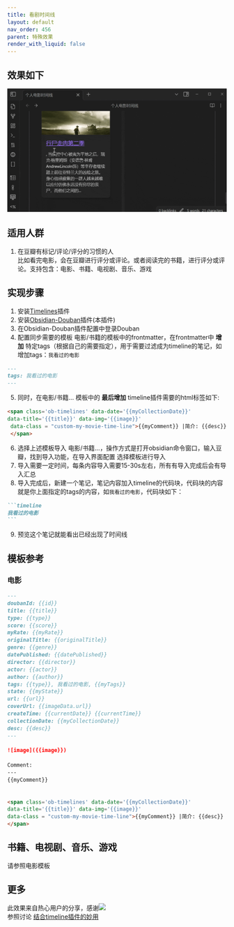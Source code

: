 ```yaml
---
title: 看剧时间线
layout: default
nav_order: 456
parent: 特殊效果
render_with_liquid: false
---
```


## 效果如下
![](./img/obsidian-douban-time-preview-example.gif)

## 适用人群
1. 在豆瓣有标记/评论/评分的习惯的人   
比如看完电影，会在豆瓣进行评分或评论。或者阅读完的书籍，进行评分或评论。支持包含：电影、书籍、电视剧、音乐、游戏

## 实现步骤
1. 安装[Timelines](https://github.com/Darakah/obsidian-timelines)插件
2. 安装[Obsidian-Douban](https://github.com/Wanxp/obsidian-douban)插件(本插件)
3. 在Obsidian-Douban插件配置中登录Douban
4. 配置同步需要的模板 电影/书籍的模板中的frontmatter，在frontmatter中 **增加** 特定tags（根据自己的需要指定），用于需要过滤成为timeline的笔记，如增加tags：`我看过的电影`


````markdown
---
tags: 我看过的电影
---
````
5. 同时，在电影/书籍... 模板中的 **最后增加** timeline插件需要的html标签如下:

```html
<span class='ob-timelines' data-date='{{myCollectionDate}}' 
data-title='{{title}}' data-img='{{image}}'
 data-class = "custom-my-movie-time-line">{{myComment}} |简介: {{desc}}
 </span> 
```
6. 选择上述模板导入 电影/书籍...，操作方式是打开obsidian命令窗口，输入豆瓣，找到导入功能，在导入界面配置 选择模板进行导入
7. 导入需要一定时间，每条内容导入需要15-30s左右，所有有导入完成后会有导入汇总
8. 导入完成后，新建一个笔记，笔记内容加入timeline的代码块，代码块的内容就是你上面指定的tags的内容，如`我看过的电影`，代码块如下：

````markdown
```timeline
我看过的电影
```
````


9. 预览这个笔记就能看出已经出现了时间线

## 模板参考
### 电影


````markdown
---
doubanId: {{id}}
title: {{title}}
type: {{type}}
score: {{score}}
myRate: {{myRate}}
originalTitle: {{originalTitle}}
genre: {{genre}}
datePublished: {{datePublished}}
director: {{director}}
actor: {{actor}}
author: {{author}}
tags: {{type}}, 我看过的电影, {{myTags}}
state: {{myState}}
url: {{url}}
coverUrl: {{imageData.url}}
createTime: {{currentDate}} {{currentTime}}
collectionDate: {{myCollectionDate}}
desc: {{desc}}
---

![image]({{image}})

Comment: 
---
{{myComment}}


<span class='ob-timelines' data-date='{{myCollectionDate}}'
data-title='{{title}}' data-img='{{image}}'
data-class = "custom-my-movie-time-line">{{myComment}} |简介: {{desc}}
</span> 
````


## 书籍、电视剧、音乐、游戏
请参照电影模板

## 更多
此效果来自热心用户的分享，感谢[![](https://img.shields.io/badge/GitHub-eryajf-blue)](https://github.com/eryajf)  
参照讨论 [结合timeline插件的妙用](https://github.com/Wanxp/obsidian-douban/issues/19#issuecomment-1428307130)
